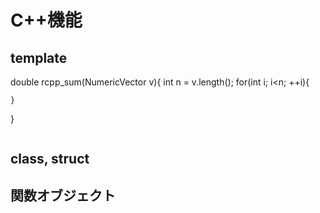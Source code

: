 # C++機能

## template

double rcpp_sum(NumericVector v){
    int n = v.length();
    for(int i; i<n; ++i){
    
    }
}

```

```


## class, struct

## 関数オブジェクト